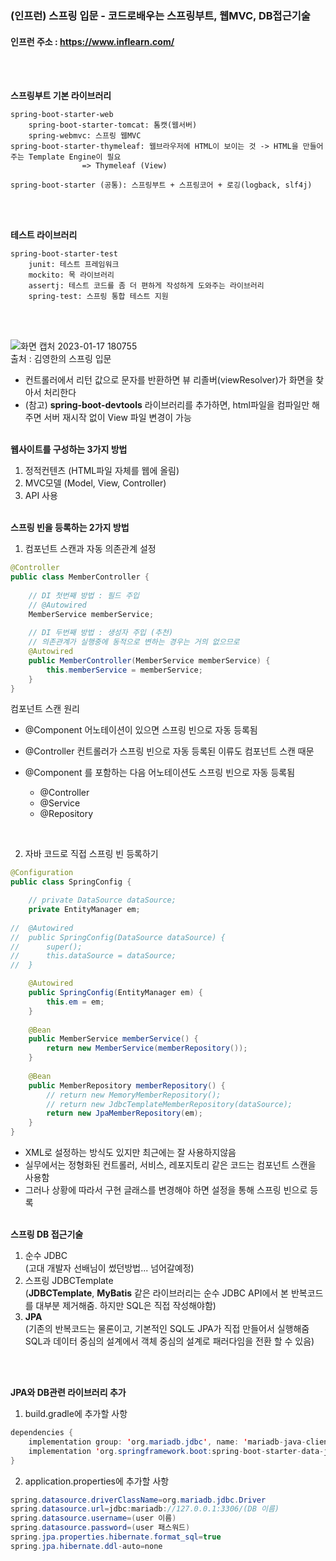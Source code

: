 ### (인프런) 스프링 입문 - 코드로배우는 스프링부트, 웹MVC, DB접근기술
#### 인프런 주소 : https://www.inflearn.com/
<br><br>

**스프링부트 기본 라이브러리**
```
spring-boot-starter-web
	spring-boot-starter-tomcat: 톰캣(웹서버)
	spring-webmvc: 스프링 웹MVC
spring-boot-starter-thymeleaf: 웹브라우저에 HTML이 보이는 것 -> HTML을 만들어주는 Template Engine이 필요
				=> Thymeleaf (View)

spring-boot-starter (공통): 스프링부트 + 스프링코어 + 로깅(logback, slf4j)
```
<br><br>

**테스트 라이브러리**
```
spring-boot-starter-test
	junit: 테스트 프레임워크
	mockito: 목 라이브러리
	assertj: 테스트 코드를 좀 더 편하게 작성하게 도와주는 라이브러리
	spring-test: 스프링 통합 테스트 지원
```
<br><br>

![화면 캡처 2023-01-17 180755](https://user-images.githubusercontent.com/114986610/212855861-8a30af47-7abb-4f03-a5f6-415ee5a81ea9.png) \
출처 : 김영한의 스프링 입문

- 컨트롤러에서 리턴 값으로 문자를 반환하면 뷰 리졸버(viewResolver)가 화면을 찾아서 처리한다
- (참고) **spring-boot-devtools** 라이브러리를 추가하면, html파일을 컴파일만 해주면 서버 재시작 없이 View 파일 변경이 가능
<br><br>

**웹사이트를 구성하는 3가지 방법**
1. 정적컨텐츠 (HTML파일 자체를 웹에 올림)
2. MVC모델 (Model, View, Controller)
3. API 사용
<br><br>

**스프링 빈을 등록하는 2가지 방법**
1. 컴포넌트 스캔과 자동 의존관계 설정
``` java
@Controller
public class MemberController {
	
	// DI 첫번째 방법 : 필드 주입
	// @Autowired
	MemberService memberService;
	
	// DI 두번째 방법 : 생성자 주입 (추천)
	// 의존관계가 실행중에 동적으로 변하는 경우는 거의 없으므로
	@Autowired
	public MemberController(MemberService memberService) {
		this.memberService = memberService;
	}
}
```

컴포넌트 스캔 원리
- @Component 어노테이션이 있으면 스프링 빈으로 자동 등록됨
- @Controller 컨트롤러가 스프링 빈으로 자동 등록된 이류도 컴포넌트 스캔 때문

- @Component 를 포함하는 다음 어노테이션도 스프링 빈으로 자동 등록됨
	- @Controller
	- @Service
	- @Repository
<br>

2. 자바 코드로 직접 스프링 빈 등록하기
``` java
@Configuration
public class SpringConfig {

	// private DataSource dataSource;
	private EntityManager em;
	
//	@Autowired
//	public SpringConfig(DataSource dataSource) {
//		super();
//		this.dataSource = dataSource;
//	}

	@Autowired
	public SpringConfig(EntityManager em) {
		this.em = em;
	}
	
	@Bean
	public MemberService memberService() {
		return new MemberService(memberRepository());
	}
	
	@Bean
	public MemberRepository memberRepository() {
		// return new MemoryMemberRepository();
		// return new JdbcTemplateMemberRepository(dataSource);
		return new JpaMemberRepository(em);
	}
}
```

- XML로 설정하는 방식도 있지만 최근에는 잘 사용하지않음
- 실무에서는 정형화된 컨트롤러, 서비스, 레포지토리 같은 코드는 컴포넌트 스캔을 사용함
- 그러나 상황에 따라서 구현 글래스를 변경해야 하면 설정을 통해 스프링 빈으로 등록
<br><br>

**스프링 DB 접근기술**
1. 순수 JDBC \
(고대 개발자 선배님이 썼던방법... 넘어갈예정)
2. 스프링 JDBCTemplate \
(**JDBCTemplate**, **MyBatis** 같은 라이브러리는 순수 JDBC API에서 본 반복코드를 대부분 제거해줌. 하지만 SQL은 직접 작성해야함)
3. **JPA** \
(기존의 반복코드는 물론이고, 기본적인 SQL도 JPA가 직접 만들어서 실행해줌 \
SQL과 데이터 중심의 설계에서 객체 중심의 설계로 패러다임을 전환 할 수 있음)

<br><br>

**JPA와 DB관련 라이브러리 추가**
1. build.gradle에 추가할 사항
``` java
dependencies {
	implementation group: 'org.mariadb.jdbc', name: 'mariadb-java-client', version: '2.7.3'
	implementation 'org.springframework.boot:spring-boot-starter-data-jpa'
}
```

2. application.properties에 추가할 사항
``` java
spring.datasource.driverClassName=org.mariadb.jdbc.Driver
spring.datasource.url=jdbc:mariadb://127.0.0.1:3306/(DB 이름)
spring.datasource.username=(user 이름)
spring.datasource.password=(user 패스워드)
spring.jpa.properties.hibernate.format_sql=true
spring.jpa.hibernate.ddl-auto=none
```
